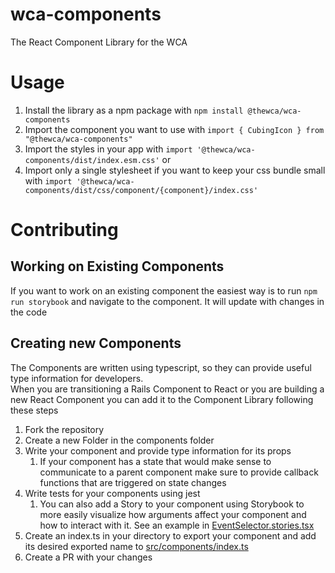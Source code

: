 # wca-components
The React Component Library for the WCA

# Usage
1. Install the library as a npm package with `npm install @thewca/wca-components`
2. Import the component you want to use with `import { CubingIcon } from "@thewca/wca-components"`
3. Import the styles in your app with `import '@thewca/wca-components/dist/index.esm.css'` or
4. Import only a single stylesheet if you want to keep your css bundle small with `import '@thewca/wca-components/dist/css/component/{component}/index.css'`

# Contributing
## Working on Existing Components
If you want to work on an existing component the easiest way is to run `npm run storybook`
and navigate to the component. It will update with changes in the code
## Creating new Components
The Components are written using typescript, so they can provide useful type information for developers.   
When you are transitioning a Rails Component to React or you are building a new React Component you can add it to the Component Library following these steps
1. Fork the repository
2. Create a new Folder in the components folder
3. Write your component and provide type information for its props
   1. If your component has a state that would make sense to communicate to a parent component make sure to provide callback functions that are triggered on state changes
4. Write tests for your components using jest  
   1. You can also add a Story to your component using Storybook to more easily visualize how arguments affect your component and how to interact with it. See an example in [EventSelector.stories.tsx](src%2Fcomponents%2FEventSelector%2FEventSelector.stories.ts) 
5. Create an index.ts in your directory to export your component and add its desired exported name to [src/components/index.ts](src%2Fcomponents%2Findex.ts)
6. Create a PR with your changes
